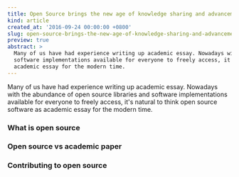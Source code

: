```yaml
---
title: Open Source brings the new age of knowledge sharing and advancement
kind: article
created_at: '2016-09-24 00:00:00 +0800'
slug: open-source-brings-the-new-age-of-knowledge-sharing-and-advancement
preview: true
abstract: >
  Many of us have had experience writing up academic essay. Nowadays with the abundance of open source libraries and
  software implementations available for everyone to freely access, it's natural to think open source software as
  academic essay for the modern time.
---
```


Many of us have had experience writing up academic essay. Nowadays with the abundance of open source libraries and
software implementations available for everyone to freely access, it's natural to think open source software as
academic essay for the modern time.

### What is open source

### Open source vs academic paper

### Contributing to open source
